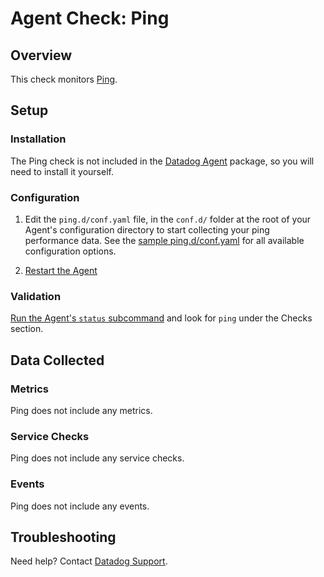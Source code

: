 # Agent Check: Ping

## Overview

This check monitors [Ping][1].

## Setup

### Installation

The Ping check is not included in the [Datadog Agent][2] package, so you will
need to install it yourself.

### Configuration

1. Edit the `ping.d/conf.yaml` file, in the `conf.d/` folder at the root of your
   Agent's configuration directory to start collecting your ping performance data.
   See the [sample ping.d/conf.yaml][2] for all available configuration options.

2. [Restart the Agent][3]

### Validation

[Run the Agent's `status` subcommand][4] and look for `ping` under the Checks section.

## Data Collected

### Metrics

Ping does not include any metrics.

### Service Checks

Ping does not include any service checks.

### Events

Ping does not include any events.

## Troubleshooting

Need help? Contact [Datadog Support][5].

[1]: **LINK_TO_INTEGERATION_SITE**
[2]: https://github.com/DataDog/integrations-core/blob/master/ping/datadog_checks/ping/data/conf.yaml.example
[3]: https://docs.datadoghq.com/agent/faq/agent-commands/#start-stop-restart-the-agent
[4]: https://docs.datadoghq.com/agent/faq/agent-commands/#agent-status-and-information
[5]: https://docs.datadoghq.com/help/
